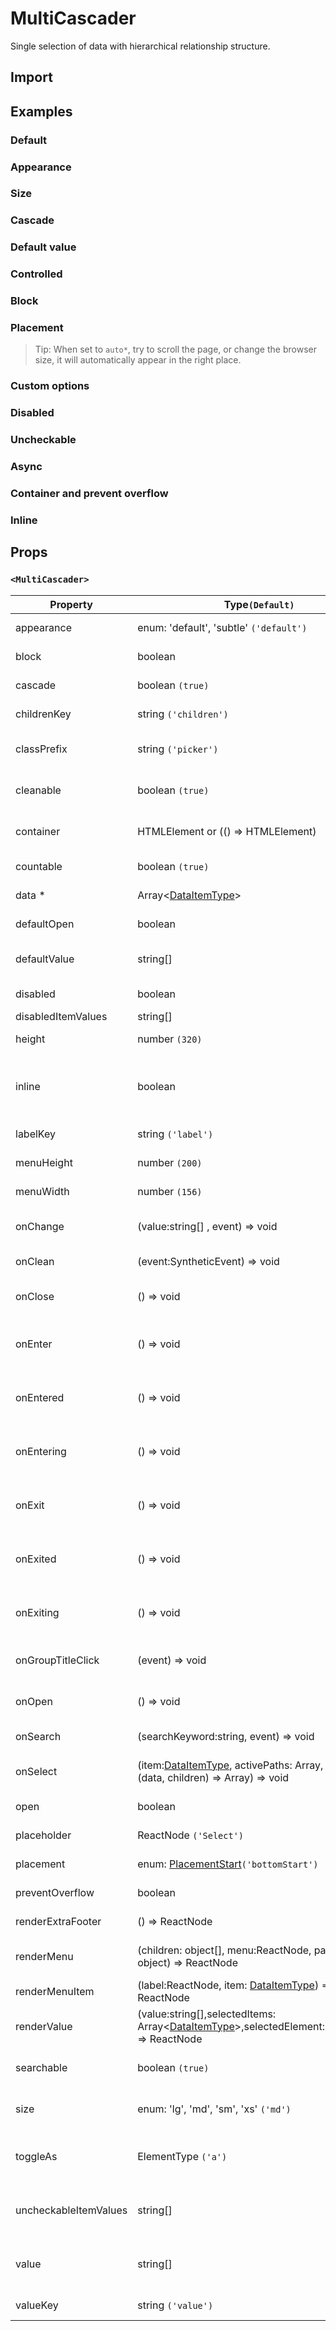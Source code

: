 # MultiCascader

Single selection of data with hierarchical relationship structure.

## Import

<!--{include:(components/multi-cascader/fragments/import.md)}-->

## Examples

### Default

<!--{include:`basic.md`}-->

### Appearance

<!--{include:`appearance.md`}-->

### Size

<!--{include:`size.md`}-->

### Cascade

<!--{include:`cascade.md`}-->

### Default value

<!--{include:`default-value.md`}-->

### Controlled

<!--{include:`controlled.md`}-->

### Block

<!--{include:`block.md`}-->

### Placement

<!--{include:`placement.md`}-->

> Tip: When set to `auto*`, try to scroll the page, or change the browser size, it will automatically appear in the right place.

### Custom options

<!--{include:`custom.md`}-->

### Disabled

<!--{include:`disabled.md`}-->

### Uncheckable

<!--{include:`uncheckable.md`}-->

### Async

<!--{include:`async.md`}-->

### Container and prevent overflow

<!--{include:`container.md`}-->

### Inline

<!--{include:`inline.md`}-->

## Props

### `<MultiCascader>`

| Property              | Type`(Default)`                                                                                            | Description                                                      |
| --------------------- | ---------------------------------------------------------------------------------------------------------- | ---------------------------------------------------------------- |
| appearance            | enum: 'default', 'subtle' `('default')`                                                                    | Set picker appearence                                            |
| block                 | boolean                                                                                                    | Blocking an entire row                                           |
| cascade               | boolean `(true)`                                                                                           | whether cascade select                                           |
| childrenKey           | string `('children')`                                                                                      | Set children key in data                                         |
| classPrefix           | string `('picker')`                                                                                        | The prefix of the component CSS class                            |
| cleanable             | boolean `(true)`                                                                                           | Whether the selected value can be cleared                        |
| container             | HTMLElement or (() => HTMLElement)                                                                         | Sets the rendering container                                     |
| countable             | boolean `(true)`                                                                                           | Can count selected options                                       |
| data \*               | Array&lt;[DataItemType](#types)&gt;                                                                        | The data of component                                            |
| defaultOpen           | boolean                                                                                                    | Default value of open property                                   |
| defaultValue          | string[]                                                                                                   | Default values of the selected items                             |
| disabled              | boolean                                                                                                    | Disabled component                                               |
| disabledItemValues    | string[]                                                                                                   | Disabled items                                                   |
| height                | number `(320)`                                                                                             | The height of Dropdown                                           |
| inline                | boolean                                                                                                    | The menu is displayed directly when the component is initialized |
| labelKey              | string `('label')`                                                                                         | Set label key in data                                            |
| menuHeight            | number `(200)`                                                                                             | Sets the height of the menu                                      |
| menuWidth             | number `(156)`                                                                                             | Sets the width of the menu                                       |
| onChange              | (value:string[] , event) => void                                                                           | Callback fired when value change                                 |
| onClean               | (event:SyntheticEvent) => void                                                                             | Callback fired when value clean                                  |
| onClose               | () => void                                                                                                 | Callback fired when close component                              |
| onEnter               | () => void                                                                                                 | Callback fired before the overlay transitions in                 |
| onEntered             | () => void                                                                                                 | Callback fired after the overlay finishes transitioning in       |
| onEntering            | () => void                                                                                                 | Callback fired as the overlay begins to transition in            |
| onExit                | () => void                                                                                                 | Callback fired right before the overlay transitions out          |
| onExited              | () => void                                                                                                 | Callback fired after the overlay finishes transitioning out      |
| onExiting             | () => void                                                                                                 | Callback fired as the overlay begins to transition out           |
| onGroupTitleClick     | (event) => void                                                                                            | Callback fired when click the group title                        |
| onOpen                | () => void                                                                                                 | Callback fired when open component                               |
| onSearch              | (searchKeyword:string, event) => void                                                                      | callback function for Search                                     |
| onSelect              | (item:[DataItemType](#types), activePaths: Array, concat:(data, children) => Array) => void                | Callback fired when item is selected                             |
| open                  | boolean                                                                                                    | Whether open the component                                       |
| placeholder           | ReactNode `('Select')`                                                                                     | Setting placeholders                                             |
| placement             | enum: [PlacementStart](#types)`('bottomStart')`                                                            | The placement of component                                       |
| preventOverflow       | boolean                                                                                                    | Prevent floating element overflow                                |
| renderExtraFooter     | () => ReactNode                                                                                            | custom render extra footer                                       |
| renderMenu            | (children: object[], menu:ReactNode, parentNode?: object) => ReactNode                                     | Customizing the Rendering Menu list                              |
| renderMenuItem        | (label:ReactNode, item: [DataItemType](#types)) => ReactNode                                               | Custom render menu items                                         |
| renderValue           | (value:string[],selectedItems: Array&lt;[DataItemType](#types)&gt;,selectedElement:ReactNode) => ReactNode | Custom render selected items                                     |
| searchable            | boolean `(true)`                                                                                           | Whether you can search for options.                              |
| size                  | enum: 'lg', 'md', 'sm', 'xs' `('md')`                                                                      | A picker can have different sizes                                |
| toggleAs              | ElementType `('a')`                                                                                        | You can use a custom element for this component                  |
| uncheckableItemValues | string[]                                                                                                   | Set the option value for the check box not to be rendered        |
| value                 | string[]                                                                                                   | Specifies the values of the selected items(Controlled)           |
| valueKey              | string `('value')`                                                                                         | Set value key in data                                            |
